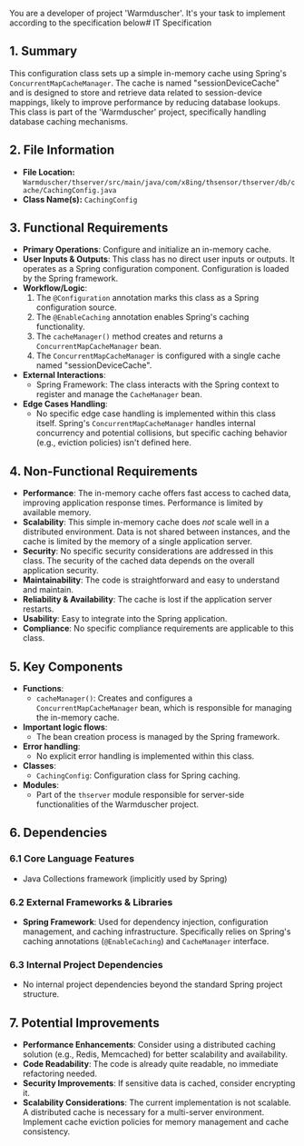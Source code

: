You are a developer of project 'Warmduscher'. It's your task to implement according to the specification below# IT Specification

## 1. Summary

This configuration class sets up a simple in-memory cache using Spring's `ConcurrentMapCacheManager`. The cache is named "sessionDeviceCache" and is designed to store and retrieve data related to session-device mappings, likely to improve performance by reducing database lookups. This class is part of the 'Warmduscher' project, specifically handling database caching mechanisms.

## 2. File Information

- **File Location:** `Warmduscher/thserver/src/main/java/com/x8ing/thsensor/thserver/db/cache/CachingConfig.java`
- **Class Name(s):** `CachingConfig`

## 3. Functional Requirements

- **Primary Operations**: Configure and initialize an in-memory cache.
- **User Inputs & Outputs**: This class has no direct user inputs or outputs. It operates as a Spring configuration component. Configuration is loaded by the Spring framework.
- **Workflow/Logic**:
    1. The `@Configuration` annotation marks this class as a Spring configuration source.
    2. The `@EnableCaching` annotation enables Spring's caching functionality.
    3. The `cacheManager()` method creates and returns a `ConcurrentMapCacheManager` bean.
    4. The `ConcurrentMapCacheManager` is configured with a single cache named "sessionDeviceCache".
- **External Interactions**:
    -  Spring Framework:  The class interacts with the Spring context to register and manage the `CacheManager` bean.
- **Edge Cases Handling**:
    -  No specific edge case handling is implemented within this class itself. Spring's `ConcurrentMapCacheManager` handles internal concurrency and potential collisions, but specific caching behavior (e.g., eviction policies) isn't defined here.

## 4. Non-Functional Requirements

- **Performance**: The in-memory cache offers fast access to cached data, improving application response times. Performance is limited by available memory.
- **Scalability**: This simple in-memory cache does *not* scale well in a distributed environment. Data is not shared between instances, and the cache is limited by the memory of a single application server.
- **Security**:  No specific security considerations are addressed in this class.  The security of the cached data depends on the overall application security.
- **Maintainability**: The code is straightforward and easy to understand and maintain.
- **Reliability & Availability**: The cache is lost if the application server restarts.
- **Usability**: Easy to integrate into the Spring application.
- **Compliance**: No specific compliance requirements are applicable to this class.

## 5. Key Components

- **Functions**:
    - `cacheManager()`:  Creates and configures a `ConcurrentMapCacheManager` bean, which is responsible for managing the in-memory cache.
- **Important logic flows**:
    - The bean creation process is managed by the Spring framework.
- **Error handling**:
    - No explicit error handling is implemented within this class.
- **Classes**:
    -  `CachingConfig`: Configuration class for Spring caching.
- **Modules**:
    - Part of the `thserver` module responsible for server-side functionalities of the Warmduscher project.

## 6. Dependencies

### 6.1 Core Language Features
- Java Collections framework (implicitly used by Spring)

### 6.2 External Frameworks & Libraries
- **Spring Framework**: Used for dependency injection, configuration management, and caching infrastructure. Specifically relies on Spring's caching annotations (`@EnableCaching`) and `CacheManager` interface.

### 6.3 Internal Project Dependencies
- No internal project dependencies beyond the standard Spring project structure.

## 7. Potential Improvements

- **Performance Enhancements**:  Consider using a distributed caching solution (e.g., Redis, Memcached) for better scalability and availability.
- **Code Readability**: The code is already quite readable, no immediate refactoring needed.
- **Security Improvements**: If sensitive data is cached, consider encrypting it.
- **Scalability Considerations**: The current implementation is not scalable. A distributed cache is necessary for a multi-server environment. Implement cache eviction policies for memory management and cache consistency.